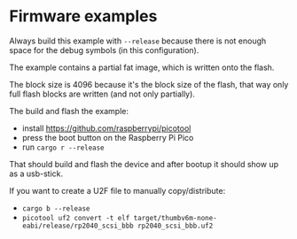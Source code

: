 # Firmware examples

Always build this example with `--release` because there is not enough space
for the debug symbols (in this configuration).

The example contains a partial fat image, which is written onto the flash.

The block size is 4096 because it's the block size of the flash, that way only
full flash blocks are written (and not only partially).

The build and flash the example:

- install https://github.com/raspberrypi/picotool 
- press the boot button on the Raspberry Pi Pico
- run `cargo r --release`

That should build and flash the device and after bootup it should show up as a usb-stick.

If you want to create a U2F file to manually copy/distribute:

- `cargo b --release`
- `picotool uf2 convert -t elf target/thumbv6m-none-eabi/release/rp2040_scsi_bbb rp2040_scsi_bbb.uf2`
